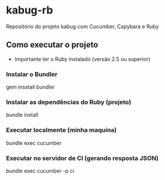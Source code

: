 # kabug-rb
Repositório do projeto kabug com Cucumber, Capybara e Ruby

## Como executar o projeto

* Importante ter o Ruby instalado (versão 2.5 ou superior)

### Instalar o Bundler

gem insstall bundler

### Instalar as dependências do Ruby (projeto)

bundle install

### Executar localmente (minha maquina)

bundle exec cucumber

### Executar no servidor de CI (gerando resposta JSON)

bundle exec cucumber -p ci
